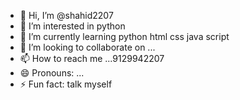 - 👋 Hi, I’m @shahid2207
- 👀 I’m interested in python
- 🌱 I’m currently learning python html css java script
- 💞️ I’m looking to collaborate on ...
- 📫 How to reach me ...9129942207
- 😄 Pronouns: ...
- ⚡ Fun fact: talk myself

<!---
shahid2207/shahid2207 is a ✨ special ✨ repository because its `README.md` (this file) appears on your GitHub profile.
You can click the Preview link to take a look at your changes.
--->
